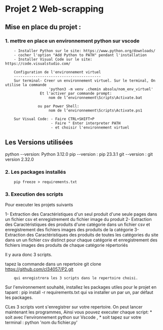 # Projet 2  Web-scrapping

## Mise en place du projet :

### 1. mettre en place un environnement python sur vscode


        - Installer Python sur le site: https://www.python.org/downloads/
        - cocher l'option "Add Python to PATH" pendant l'installation
        - Installer Visual Code sur le site: https://code.visualstudio.com/

        Configuration de l'environnement virtuel
        ----------------------------------------
        Sur terminal- Creer un environnement virtuel. Sur le terminal, On utilise la commande 
                        'python3 -m venv .chemin absolu/nom_env_virtuel'
                    Et l'activer par commande prompt:  
                        nom de l’environnement\Scripts\Activate.bat

                   ou par Power Shell: 
                        nom de l’environnement\Scripts\Activate.ps1   

        Sur Visual Code: - Faire CTRL+SHIFT+P
                         - Faire " Enter interpreter PATH
                         - et choisir l'environnement virtuel  
                   

Les Versions utilisées
----------------------
python --version: Python 3.12.0
pip --version   : pip 23.3.1
git --version   : git version 2.32.0

### 2. Les packages installés

          
        pip freeze > requirements.txt

  

### 3. Execution des scripts
Pour executer les projets suivants

1- Extraction des Caractéristiques d'un seul produit d'une seule pages dans un fichier csv et  enregistrement du fichier image du produit
2- Extraction des Caractéristiques des produits d'une catégorie dans un fichier csv et enregistrement des fichiers images des produits de la catégorie
3- Extraction des Caractéristiques des produits de toutes les catégories du site dans un un fichier csv distinct pour chaque catégorie et enregistrement 
    des fichiers images des produits de chaque catégorie répertoriés

Il y aura donc 3 scripts. 

 tapez  la commande dans un repertoire
        git clone https://github.com/cl34057/P2.git

        qui enregistrera les 3 scripts dans le repertoire choisi.

Sur  l'environnement souhaité, installez les packages utiles pour le projet
        en tapant : 
                        pip install -r requirements.txt
qui va installer un par un, par défaut les packages.

CLes 3 scripts vont s'enregistrer sur votre repertoire.
On peut lancer maintenant les programmes, Ainsi vous pouvez executer chaque script:
        *        soit avec l'environnement python sur Vscode ,
        *        soit tapez sur votre terminal : python 'nom du fichier.py'